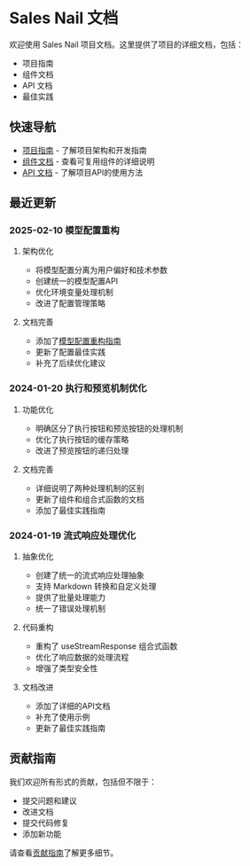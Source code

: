 # Sales Nail 文档

欢迎使用 Sales Nail 项目文档。这里提供了项目的详细文档，包括：

- 项目指南
- 组件文档
- API 文档
- 最佳实践

## 快速导航

- [项目指南](/guide/) - 了解项目架构和开发指南
- [组件文档](/components/) - 查看可复用组件的详细说明
- [API 文档](/api/) - 了解项目API的使用方法

## 最近更新

### 2025-02-10 模型配置重构

1. 架构优化
   - 将模型配置分离为用户偏好和技术参数
   - 创建统一的模型配置API
   - 优化环境变量处理机制
   - 改进了配置管理策略

2. 文档完善
   - 添加了[模型配置重构指南](/guide/model-config-refactoring)
   - 更新了配置最佳实践
   - 补充了后续优化建议

### 2024-01-20 执行和预览机制优化

1. 功能优化
   - 明确区分了执行按钮和预览按钮的处理机制
   - 优化了执行按钮的缓存策略
   - 改进了预览按钮的递归处理

2. 文档完善
   - 详细说明了两种处理机制的区别
   - 更新了组件和组合式函数的文档
   - 添加了最佳实践指南

### 2024-01-19 流式响应处理优化

1. 抽象优化
   - 创建了统一的流式响应处理抽象
   - 支持 Markdown 转换和自定义处理
   - 提供了批量处理能力
   - 统一了错误处理机制

2. 代码重构
   - 重构了 useStreamResponse 组合式函数
   - 优化了响应数据的处理流程
   - 增强了类型安全性

3. 文档改进
   - 添加了详细的API文档
   - 补充了使用示例
   - 更新了最佳实践指南

## 贡献指南

我们欢迎所有形式的贡献，包括但不限于：

- 提交问题和建议
- 改进文档
- 提交代码修复
- 添加新功能

请查看[贡献指南](/guide/contributing)了解更多细节。
